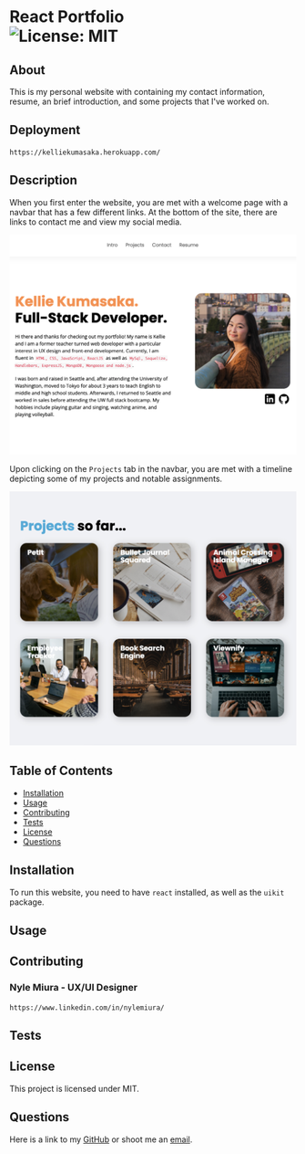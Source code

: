 # React Portfolio<br>![License: MIT](https://img.shields.io/badge/License-MIT-yellow.svg)
## About
This is my personal website with containing my contact information, resume, an brief introduction, and some projects that I've worked on.

## Deployment

    https://kelliekumasaka.herokuapp.com/

## Description
When you first enter the website, you are met with a welcome page with a navbar that has a few different links. At the bottom of the site, there are links to contact me and view my social media.

![welcome page of website](./src/images/about.png)

Upon clicking on the `Projects` tab in the navbar, you are met with a timeline depicting some of my projects and notable assignments.

![timeline of works](./src/images/projects.png)

## Table of Contents
* [Installation](#installation)
* [Usage](#usage)
* [Contributing](#contributing)
* [Tests](#tests)
* [License](#license)
* [Questions](#questions)

## Installation
To run this website, you need to have `react` installed, as well as the `uikit` package.

## Usage


## Contributing
### Nyle Miura - UX/UI Designer
    https://www.linkedin.com/in/nylemiura/

## Tests


## License
This project is licensed under MIT.

## Questions
Here is a link to my [GitHub](https://github.com/kelliekumasaka) or shoot me an [email](mailto:kelliek3@gmail.com).
